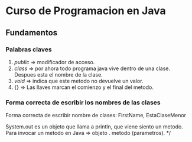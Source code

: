 # Curso de Programacion en Java

## Fundamentos

### Palabras claves

1. *public* => modificador de acceso.
2. *class* => por ahora todo programa java vive dentro de una clase. Despues esta el nombre de la clase.
3. *void* => indica que este metodo no devuelve un valor.
4. {} => Las llaves marcan el comienzo y el final del metodo.

### Forma correcta de escribir los nombres de las clases

Forma correcta de escribir nombre de clases: FirstName, EstaClaseMenor

System.out es un objeto que llama a println, que viene siento un metodo.
Para invocar un metodo en Java => objeto .  metodo (parametros).
*/
